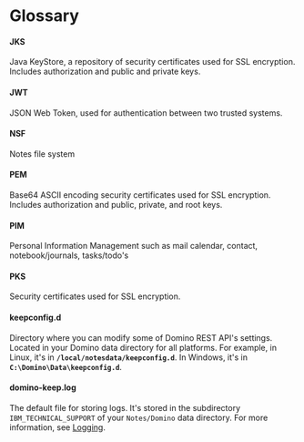 # Glossary

#### JKS
Java KeyStore, a repository of security certificates used for SSL encryption. Includes authorization and public and private keys.

#### JWT
JSON Web Token, used for authentication between two trusted systems.

#### NSF
Notes file system
#### PEM
Base64 ASCII encoding security certificates used for SSL encryption. Includes authorization and public, private, and root keys.

#### PIM
Personal Information Management such as mail calendar, contact, notebook/journals, tasks/todo's

#### PKS
Security certificates used for SSL encryption.

#### keepconfig.d

Directory where you can modify some of Domino REST API's settings. Located in your Domino data directory for all platforms. For example, in Linux, it's in **`/local/notesdata/keepconfig.d`**. In Windows, it's in **`C:\Domino\Data\keepconfig.d`**.

#### domino-keep.log

The default file for storing logs. It's stored in the subdirectory `IBM_TECHNICAL_SUPPORT` of your `Notes/Domino` data directory. For more information, see [Logging](../usingdominorestapi/logging.md).
